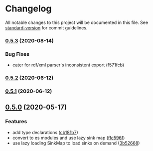 # Changelog

All notable changes to this project will be documented in this file. See [standard-version](https://github.com/conventional-changelog/standard-version) for commit guidelines.

### [0.5.3](https://github.com/rdf-esm/formats-common/compare/v0.5.2...v0.5.3) (2020-08-14)


### Bug Fixes

* cater for rdf/xml parser's inconsistent export ([f571fcb](https://github.com/rdf-esm/formats-common/commit/f571fcb95c91b1d3065f6ae4310c4448be4c87a1))

### [0.5.2](https://github.com/rdf-esm/formats-common/compare/v0.5.1...v0.5.2) (2020-06-12)

### [0.5.1](https://github.com/rdf-esm/formats-common/compare/v0.5.0...v0.5.1) (2020-06-12)

## [0.5.0](https://github.com/rdf-esm/formats-common/compare/v2.1.0...v0.5.0) (2020-05-17)


### Features

* add type declarations ([cb181b7](https://github.com/rdf-esm/formats-common/commit/cb181b70465f26b6402622049c2de88950e6233b))
* convert to es modules and use lazy sink map ([ffc596f](https://github.com/rdf-esm/formats-common/commit/ffc596f1e535d38c014f7e0c87201182303f9fa7))
* use lazy loading SinkMap to load sinks on demand ([3b52668](https://github.com/rdf-esm/formats-common/commit/3b526681c395ff703943339dd6a6e774581b608b))
